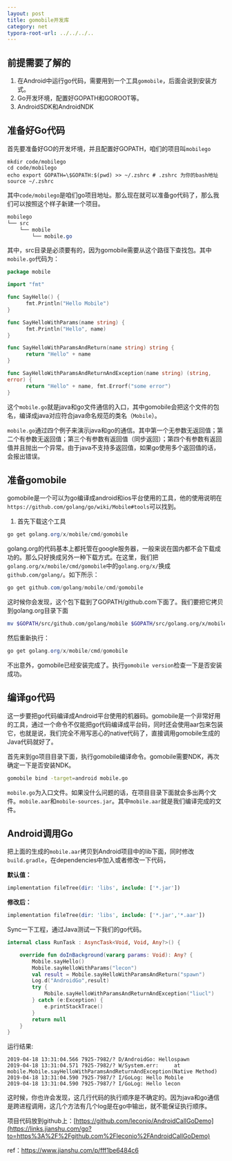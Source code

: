 ```yaml
---
layout: post
title: gomobile开发库
category: net
typora-root-url: ../../../..
---
```


## 前提需要了解的

1. 在Android中运行go代码，需要用到一个工具`gomobile`，后面会说到安装方式。
2. Go开发环境，配置好GOPATH和GOROOT等。
3. AndroidSDK和AndroidNDK

## 准备好Go代码

首先要准备好GO的开发坏境，并且配置好GOPATH，咱们的项目叫`mobilego`



```shell
mkdir code/mobilego
cd code/mobilego
echo export GOPATH=\$GOPATH:$(pwd) >> ~/.zshrc # .zshrc 为你的bash地址
source ~/.zshrc
```

其中`code/mobilego`是咱们go项目地址。那么现在就可以准备go代码了，那么我们可以按照这个样子新建一个项目。



```css
mobilego
└── src
    └── mobile
        └── mobile.go
```

其中，src目录是必须要有的，因为gomobile需要从这个路径下查找包。其中`mobile.go`代码为：



```go
package mobile

import "fmt"

func SayHello() {
      fmt.Println("Hello Mobile")
}

func SayHelloWithParams(name string) {
      fmt.Println("Hello", name)
}

func SayHelloWithParamsAndReturn(name string) string {
      return "Hello" + name
}

func SayHelloWithParamsAndReturnAndException(name string) (string, 
error) {
      return "Hello" + name, fmt.Errorf("some error")
}
```

这个`mobile.go`就是java和go文件通信的入口，其中gomobile会把这个文件的包名，编译成java对应符合java命名规范的类名（`Mobile`）。

`mobile.go`通过四个例子来演示java和go的通信。其中第一个无参数无返回值；第二个有参数无返回值；第三个有参数有返回值（同步返回）；第四个有参数有返回值并且抛出一个异常。由于java不支持多返回值，如果go使用多个返回值的话，会报出错误。

## 准备gomobile

gomobile是一个可以为go编译成android和ios平台使用的工具，他的使用说明在`https://github.com/golang/go/wiki/Mobile#tools`可以找到。

1. 首先下载这个工具



```csharp
go get golang.org/x/mobile/cmd/gomobile
```

golang.org的代码基本上都托管在google服务器，一般来说在国内都不会下载成功的。那么只好换成另外一种下载方式。在这里，我们把`golang.org/x/mobile/cmd/gomobile`中的`golang.org/x/`换成`github.com/golang/`。如下所示：



```csharp
go get github.com/golang/mobile/cmd/gomobile
```

这时候你会发现，这个包下载到了GOPATH/github.com下面了。我们要把它拷贝到golang.org目录下面



```bash
mv $GOPATH/src/github.com/golang/mobile $GOPATH/src/golang.org/x/mobile 
```

然后重新执行：



```csharp
go get golang.org/x/mobile/cmd/gomobile
```

不出意外，gomobile已经安装完成了。执行`gomobile version`检查一下是否安装成功。

## 编译go代码

这一步要把go代码编译成Android平台使用的机器码。gomobile是一个非常好用的工具，通过一个命令不仅能把go代码编译成平台码，同时还会使用aar包来包装它，也就是说，我们完全不用写恶心的native代码了，直接调用gomobile生成的Java代码就好了。

首先来到go项目目录下面，执行gomobile编译命令。gomobile需要NDK，再次确定一下是否安装NDK。



```bash
gomobile bind -target=android mobile.go
```

`mobile.go`为入口文件。如果没什么问题的话，在项目目录下面就会多出两个文件。`mobile.aar`和`mobile-sources.jar`。其中`mobile.aar`就是我们编译完成的文件。

## Android调用Go

把上面的生成的`mobile.aar`拷贝到Android项目中的lib下面，同时修改`build.gradle`，在dependencies中加入或者修改一下代码，

**默认值：**



```php
implementation fileTree(dir: 'libs', include: ['*.jar'])
```

**修改后：**



```php
implementation fileTree(dir: 'libs', include: ['*.jar','*.aar'])
```

Sync一下工程，通过Java测试一下我们的go代码。



```kotlin
internal class RunTask : AsyncTask<Void, Void, Any?>() {

    override fun doInBackground(vararg params: Void): Any? {
        Mobile.sayHello()
        Mobile.sayHelloWithParams("lecon")
        val result = Mobile.sayHelloWithParamsAndReturn("spawn")
        Log.d("AndroidGo",result)
        try {
            Mobile.sayHelloWithParamsAndReturnAndException("liucl")
        } catch (e:Exception) {
            e.printStackTrace()
        }
        return null
    }
}
```

运行结果:



```undefined
2019-04-18 13:31:04.566 7925-7982/? D/AndroidGo: Hellospawn
2019-04-18 13:31:04.571 7925-7982/? W/System.err:     at mobile.Mobile.sayHelloWithParamsAndReturnAndException(Native Method)
2019-04-18 13:31:04.590 7925-7987/? I/GoLog: Hello Mobile
2019-04-18 13:31:04.590 7925-7987/? I/GoLog: Hello lecon
```

这时候，你也许会发现，这几行代码的执行顺序是不确定的。因为java和go通信是跨进程调用，这几个方法有几个log是在go中输出，就不能保证执行顺序。

项目代码放到github上：[https://github.com/leconio/AndroidCallGoDemo](https://links.jianshu.com/go?to=https%3A%2F%2Fgithub.com%2Fleconio%2FAndroidCallGoDemo)



ref：https://www.jianshu.com/p/fff1be6484c6